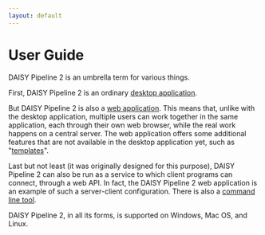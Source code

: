 ```yaml
---
layout: default
---
```

# User Guide

DAISY Pipeline 2 is an umbrella term for various things.

First, DAISY Pipeline 2 is an ordinary
[desktop application]({{site.baseurl}}/wiki/gui/DAISY-Pipeline-2-User-Guide/).

But DAISY Pipeline 2 is also a
[web application]({{site.baseurl}}/wiki/webui/User-Guide/). This means
that, unlike with the desktop application, multiple users can work
together in the same application, each through their own web browser,
while the real work happens on a central server. The web application
offers some additional features that are not available in the desktop
application yet, such as
"[templates]({{site.baseurl}}/wiki/webui/Templating/)".

Last but not least (it was originally designed for this purpose),
DAISY Pipeline 2 can also be run as a service to which client programs
can connect, through a web API. In fact, the DAISY Pipeline 2 web
application is an example of such a server-client configuration. There
is also a
[command line tool](https://github.com/daisy/pipeline-cli-go).

DAISY Pipeline 2, in all its forms, is supported on Windows, Mac OS,
and Linux.

